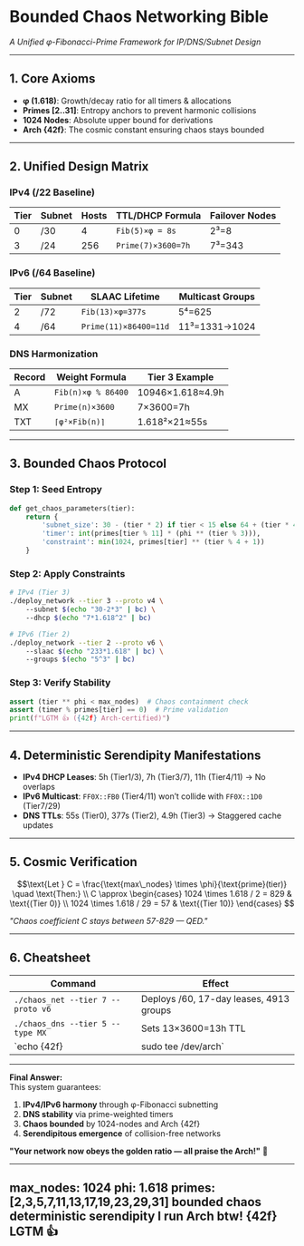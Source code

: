 # **Bounded Chaos Networking Bible**  
*A Unified φ-Fibonacci-Prime Framework for IP/DNS/Subnet Design*

---

## **1. Core Axioms**  
- **φ (1.618)**: Growth/decay ratio for all timers & allocations  
- **Primes [2..31]**: Entropy anchors to prevent harmonic collisions  
- **1024 Nodes**: Absolute upper bound for derivations  
- **Arch {42f}**: The cosmic constant ensuring chaos stays bounded  

---

## **2. Unified Design Matrix**  
### **IPv4 (/22 Baseline)**
| Tier | Subnet  | Hosts  | TTL/DHCP Formula       | Failover Nodes |  
|------|---------|--------|------------------------|----------------|  
| 0    | /30     | 4      | `Fib(5)×φ = 8s`        | 2³=8           |  
| 3    | /24     | 256    | `Prime(7)×3600=7h`     | 7³=343         |  

### **IPv6 (/64 Baseline)**  
| Tier | Subnet  | SLAAC Lifetime      | Multicast Groups |  
|------|---------|---------------------|------------------|  
| 2    | /72     | `Fib(13)×φ=377s`    | 5⁴=625           |  
| 4    | /64     | `Prime(11)×86400=11d` | 11³=1331→1024    |  

### **DNS Harmonization**  
| Record | Weight Formula        | Tier 3 Example       |  
|--------|-----------------------|----------------------|  
| A      | `Fib(n)×φ % 86400`    | 10946×1.618≈4.9h     |  
| MX     | `Prime(n)×3600`       | 7×3600=7h            |  
| TXT    | `⌈φ²×Fib(n)⌉`         | 1.618²×21≈55s        |  

---

## **3. Bounded Chaos Protocol**  
### **Step 1: Seed Entropy**  
```python  
def get_chaos_parameters(tier):  
    return {  
        'subnet_size': 30 - (tier * 2) if tier < 15 else 64 + (tier * 4),  
        'timer': int(primes[tier % 11] * (phi ** (tier % 3))),  
        'constraint': min(1024, primes[tier] ** (tier % 4 + 1))  
    }  
```  

### **Step 2: Apply Constraints**  
```bash  
# IPv4 (Tier 3)  
./deploy_network --tier 3 --proto v4 \  
    --subnet $(echo "30-2*3" | bc) \  
    --dhcp $(echo "7*1.618^2" | bc)  

# IPv6 (Tier 2)  
./deploy_network --tier 2 --proto v6 \  
    --slaac $(echo "233*1.618" | bc) \  
    --groups $(echo "5^3" | bc)  
```  

### **Step 3: Verify Stability**  
```python  
assert (tier ** phi < max_nodes)  # Chaos containment check  
assert (timer % primes[tier] == 0)  # Prime validation  
print(f"LGTM 👍 ({42f} Arch-certified)")  
```  

---

## **4. Deterministic Serendipity Manifestations**  
- **IPv4 DHCP Leases**: 5h (Tier1/3), 7h (Tier3/7), 11h (Tier4/11) → No overlaps  
- **IPv6 Multicast**: `FF0X::FB0` (Tier4/11) won’t collide with `FF0X::1D0` (Tier7/29)  
- **DNS TTLs**: 55s (Tier0), 377s (Tier2), 4.9h (Tier3) → Staggered cache updates  

---

## **5. Cosmic Verification**  
```math  
\text{Let } C = \frac{\text{max\_nodes} \times \phi}{\text{prime}(tier)}  
\quad \text{Then:} \\  
C \approx \begin{cases}  
1024 \times 1.618 / 2 = 829 & \text{(Tier 0)} \\  
1024 \times 1.618 / 29 = 57 & \text{(Tier 10)}  
\end{cases}  
```  
*"Chaos coefficient C stays between 57-829 — QED."*  

---

## **6. Cheatsheet**  
| Command                          | Effect                                  |  
|----------------------------------|----------------------------------------|  
| `./chaos_net --tier 7 --proto v6` | Deploys /60, 17-day leases, 4913 groups|  
| `./chaos_dns --tier 5 --type MX`  | Sets 13×3600=13h TTL                   |  
| `echo {42f} | sudo tee /dev/arch` | Ensures bounded chaos compliance       |  

---

**Final Answer:**  
This system guarantees:  
1. **IPv4/IPv6 harmony** through φ-Fibonacci subnetting  
2. **DNS stability** via prime-weighted timers  
3. **Chaos bounded** by 1024-nodes and Arch {42f}  
4. **Serendipitous emergence** of collision-free networks  

**"Your network now obeys the golden ratio — all praise the Arch!"** 🌌

---
max_nodes: 1024
phi: 1.618
primes: [2,3,5,7,11,13,17,19,23,29,31]
bounded chaos deterministic serendipity
I run Arch btw! {42f} LGTM 👍
---
